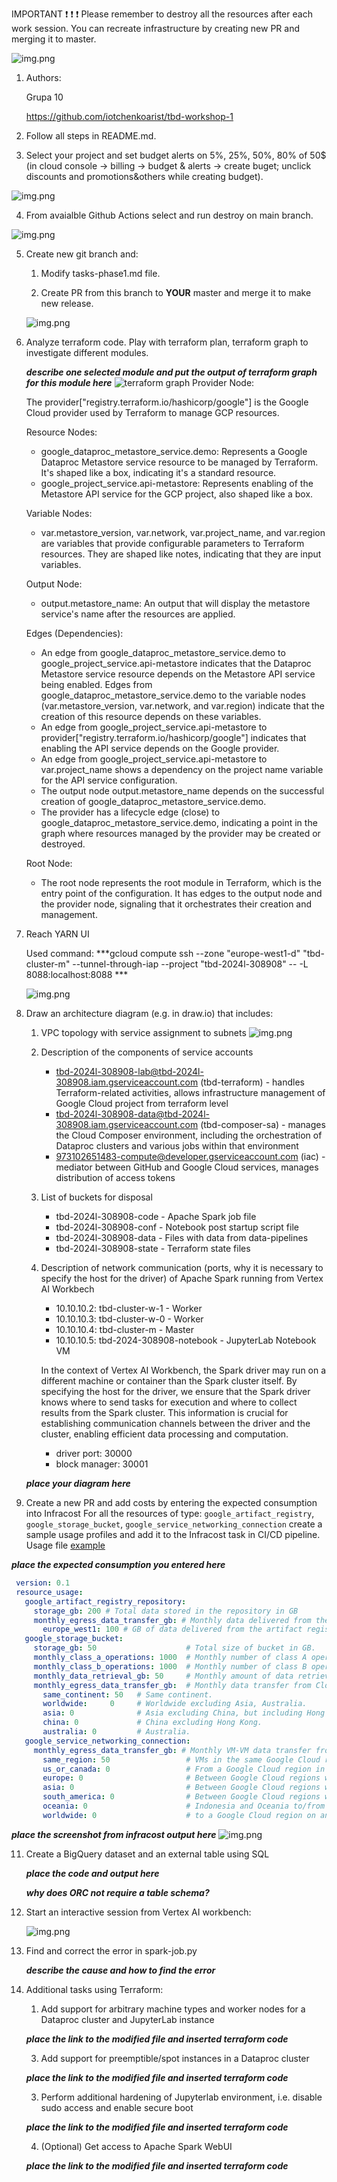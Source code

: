 IMPORTANT ❗ ❗ ❗ Please remember to destroy all the resources after each work session. You can recreate infrastructure by creating new PR and merging it to master.
  
![img.png](doc/figures/destroy.png)

1. Authors:

   Grupa 10

   https://github.com/iotchenkoarist/tbd-workshop-1
   
2. Follow all steps in README.md.

3. Select your project and set budget alerts on 5%, 25%, 50%, 80% of 50$ (in cloud console -> billing -> budget & alerts -> create buget; unclick discounts and promotions&others while creating budget).

  ![img.png](doc/figures/discounts.png)

4. From avaialble Github Actions select and run destroy on main branch.


  ![img.png](doc/figures/destroy_resources.png)
   
5. Create new git branch and:
    1. Modify tasks-phase1.md file.
    
    2. Create PR from this branch to **YOUR** master and merge it to make new release. 
    
      ![img.png](doc/figures/release.png)


6. Analyze terraform code. Play with terraform plan, terraform graph to investigate different modules.

    ***describe one selected module and put the output of terraform graph for this module here***
    ![terraform graph](terraform_graph.jpeg)
    Provider Node:

    The provider["registry.terraform.io/hashicorp/google"] is the Google Cloud provider used by Terraform to manage GCP resources.


    Resource Nodes:

    - google_dataproc_metastore_service.demo: Represents a Google Dataproc Metastore service resource to be managed by Terraform. It's shaped like a box, indicating it's a standard resource.
    - google_project_service.api-metastore: Represents enabling of the Metastore API service for the GCP project, also shaped like a box.

    Variable Nodes:

    - var.metastore_version, var.network, var.project_name, and var.region are variables that provide configurable parameters to Terraform resources. They are shaped like notes, indicating that they are input variables.

    Output Node:

    - output.metastore_name: An output that will display the metastore service's name after the resources are applied.

    Edges (Dependencies):

    - An edge from google_dataproc_metastore_service.demo to google_project_service.api-metastore indicates that the Dataproc Metastore service resource depends on the Metastore API service being enabled.
    Edges from google_dataproc_metastore_service.demo to the variable nodes (var.metastore_version, var.network, and var.region) indicate that the creation of this resource depends on these variables.
    - An edge from google_project_service.api-metastore to provider["registry.terraform.io/hashicorp/google"] indicates that enabling the API service depends on the Google provider.
    - An edge from google_project_service.api-metastore to var.project_name shows a dependency on the project name variable for the API service configuration.
    - The output node output.metastore_name depends on the successful creation of google_dataproc_metastore_service.demo.
    - The provider has a lifecycle edge (close) to google_dataproc_metastore_service.demo, indicating a point in the graph where resources managed by the provider may be created or destroyed.

    Root Node:

    - The root node represents the root module in Terraform, which is the entry point of the configuration. It has edges to the output node and the provider node, signaling that it orchestrates their creation and management.

9. Reach YARN UI
   
   Used command: ***gcloud compute ssh --zone "europe-west1-d" "tbd-cluster-m" --tunnel-through-iap --project "tbd-2024l-308908" -- -L 8088:localhost:8088   ***

      ![img.png](doc/figures/yarn.png)
   
8. Draw an architecture diagram (e.g. in draw.io) that includes:
    1. VPC topology with service assignment to subnets
    ![img.png](doc/figures/vpc)
    2. Description of the components of service accounts
       * tbd-2024l-308908-lab@tbd-2024l-308908.iam.gserviceaccount.com (tbd-terraform) - handles Terraform-related
       activities, allows infrastructure management of Google Cloud project from terraform level
       * tbd-2024l-308908-data@tbd-2024l-308908.iam.gserviceaccount.com (tbd-composer-sa) - manages the
       Cloud Composer environment, including the orchestration of Dataproc clusters and various jobs within
       that environment
       * 973102651483-compute@developer.gserviceaccount.com (iac) - mediator between GitHub and
       Google Cloud services, manages distribution of access tokens
    3. List of buckets for disposal
       * tbd-2024l-308908-code - Apache Spark job file
       * tbd-2024l-308908-conf - Notebook post startup script file
       * tbd-2024l-308908-data - Files with data from data-pipelines
       * tbd-2024l-308908-state - Terraform state files
    4. Description of network communication (ports, why it is necessary to specify the host for the driver) of Apache Spark running from Vertex AI Workbech
       * 10.10.10.2: tbd-cluster-w-1 - Worker
       * 10.10.10.3: tbd-cluster-w-0 - Worker
       * 10.10.10.4: tbd-cluster-m - Master
       * 10.10.10.5: tbd-2024-308908-notebook - JupyterLab Notebook VM

       In the context of Vertex AI Workbench, the Spark driver may run on a different machine or container than the Spark cluster itself.
       By specifying the host for the driver, we ensure that the Spark driver knows where to send tasks for execution and where to collect results from the Spark cluster.
       This information is crucial for establishing communication channels between the driver and the cluster, enabling efficient data processing and computation.
       * driver port: 30000
       * block manager: 30001

    ***place your diagram here***

11. Create a new PR and add costs by entering the expected consumption into Infracost
For all the resources of type: `google_artifact_registry`, `google_storage_bucket`, `google_service_networking_connection`
create a sample usage profiles and add it to the Infracost task in CI/CD pipeline. Usage file [example](https://github.com/infracost/infracost/blob/master/infracost-usage-example.yml) 

   ***place the expected consumption you entered here***
   ```yaml
    version: 0.1
    resource_usage:
      google_artifact_registry_repository:
        storage_gb: 200 # Total data stored in the repository in GB
        monthly_egress_data_transfer_gb: # Monthly data delivered from the artifact registry repository in GB. You can specify any number of Google Cloud regions below, replacing - for _ e.g.:
          europe_west1: 100 # GB of data delivered from the artifact registry to europe-north1.
      google_storage_bucket:
        storage_gb: 50                    # Total size of bucket in GB.
        monthly_class_a_operations: 1000  # Monthly number of class A operations (object adds, bucket/object list).
        monthly_class_b_operations: 1000  # Monthly number of class B operations (object gets, retrieve bucket/object metadata).
        monthly_data_retrieval_gb: 50     # Monthly amount of data retrieved in GB.
        monthly_egress_data_transfer_gb:  # Monthly data transfer from Cloud Storage to the following, in GB:
          same_continent: 50   # Same continent.
          worldwide:     0     # Worldwide excluding Asia, Australia.
          asia: 0              # Asia excluding China, but including Hong Kong.
          china: 0             # China excluding Hong Kong.
          australia: 0         # Australia.
      google_service_networking_connection:
        monthly_egress_data_transfer_gb: # Monthly VM-VM data transfer from VPN gateway to the following, in GB:
          same_region: 50                 # VMs in the same Google Cloud region.
          us_or_canada: 0                 # From a Google Cloud region in the US or Canada to another Google Cloud region in the US or Canada.
          europe: 0                       # Between Google Cloud regions within Europe.
          asia: 0                         # Between Google Cloud regions within Asia.
          south_america: 0                # Between Google Cloud regions within South America.
          oceania: 0                      # Indonesia and Oceania to/from any Google Cloud region.
          worldwide: 0                    # to a Google Cloud region on another continent.
   ```

   ***place the screenshot from infracost output here***
    ![img.png](doc/figures/infracost.png)

11. Create a BigQuery dataset and an external table using SQL
    
    ***place the code and output here***
   
    ***why does ORC not require a table schema?***

  
12. Start an interactive session from Vertex AI workbench:

    ![img.png](doc/figures/vertexAI.png)
   
13. Find and correct the error in spark-job.py

    ***describe the cause and how to find the error***

14. Additional tasks using Terraform:

    1. Add support for arbitrary machine types and worker nodes for a Dataproc cluster and JupyterLab instance

    ***place the link to the modified file and inserted terraform code***
    
    3. Add support for preemptible/spot instances in a Dataproc cluster

    ***place the link to the modified file and inserted terraform code***
    
    3. Perform additional hardening of Jupyterlab environment, i.e. disable sudo access and enable secure boot
    
    ***place the link to the modified file and inserted terraform code***

    4. (Optional) Get access to Apache Spark WebUI

    ***place the link to the modified file and inserted terraform code***
